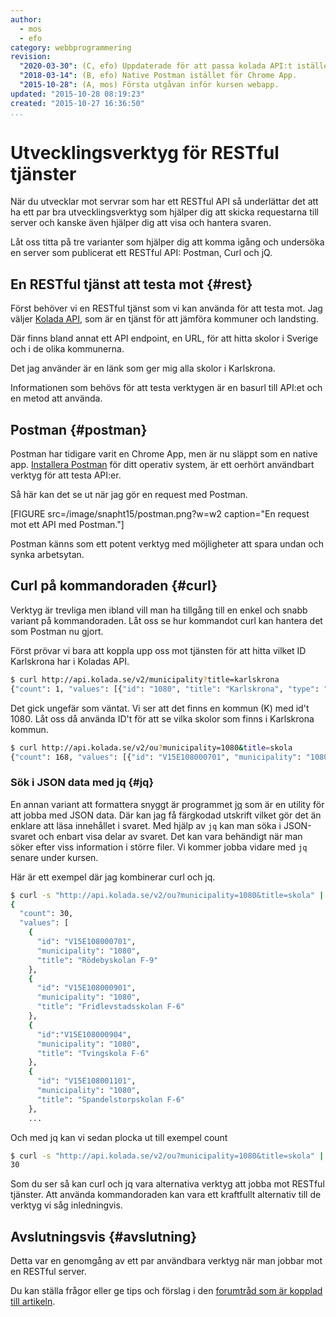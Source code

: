 ```yaml
---
author:
  - mos
  - efo
category: webbprogrammering
revision:
  "2020-03-30": (C, efo) Uppdaterade för att passa kolada API:t istället.
  "2018-03-14": (B, efo) Native Postman istället för Chrome App.
  "2015-10-28": (A, mos) Första utgåvan inför kursen webapp.
updated: "2015-10-28 08:19:23"
created: "2015-10-27 16:36:50"
...
```

Utvecklingsverktyg för RESTful tjänster
==================================

När du utvecklar mot servrar som har ett RESTful API så underlättar det att ha ett par bra utvecklingsverktyg som hjälper dig att skicka requestarna till server och kanske även hjälper dig att visa och hantera svaren.

<!--more-->

Låt oss titta på tre varianter som hjälper dig att komma igång och undersöka en server som publicerat ett RESTful API: Postman, Curl och jQ.



En RESTful tjänst att testa mot {#rest}
-----------------------

Först behöver vi en RESTful tjänst som vi kan använda för att testa mot. Jag väljer [Kolada API](https://www.kolada.se/), som är en tjänst för att jämföra kommuner och landsting.

Där finns bland annat ett API endpoint, en URL, för att hitta skolor i Sverige och i de olika kommunerna.

Det jag använder är en länk som ger mig alla skolor i Karlskrona.

Informationen som behövs för att testa verktygen är en basurl till API:et och en metod att använda.



Postman {#postman}
-----------------------
Postman har tidigare varit en Chrome App, men är nu släppt som en native app. [Installera Postman](https://www.getpostman.com/apps) för ditt operativ system, är ett oerhört användbart verktyg för att testa API:er.

Så här kan det se ut när jag gör en request med Postman.

[FIGURE src=/image/snapht15/postman.png?w=w2 caption="En request mot ett API med Postman."]

Postman känns som ett potent verktyg med möjligheter att spara undan och synka arbetsytan.



<!-- REST Easy för Firefox {#resteasy}
-----------------------

Till Firefox finns en Addn-on som heter [REST Easy](https://github.com/nathan-osman/REST-Easy). Jag söker efter den bland Firefox Add-ons och installerar den.

[FIGURE src=/image/snapht15/firefox-resteasy.png?w=w2 caption="Installera REST Easy som en Firefox Add-on."]

Så här kan det se ut när jag gör en request med REST Easy.

[FIGURE src=/image/snapht15/resteasy.png?w=w2 caption="En request mot AFs API med Postman."]

REST Easy känns som en enklare lillebror till Postman, men ändock lika användbart och enkelt utan att krångla till saker. -->



Curl på kommandoraden {#curl}
-----------------------

Verktyg är trevliga men ibland vill man ha tillgång till en enkel och snabb variant på kommandoraden. Låt oss se hur kommandot curl kan hantera det som Postman nu gjort.

Först prövar vi bara att koppla upp oss mot tjänsten för att hitta vilket ID Karlskrona har i Koladas API.

```bash
$ curl http://api.kolada.se/v2/municipality?title=karlskrona
{"count": 1, "values": [{"id": "1080", "title": "Karlskrona", "type": "K"}]}
```

Det gick ungefär som väntat. Vi ser att det finns en kommun (K) med id't 1080. Låt oss då använda ID't för att se vilka skolor som finns i Karlskrona kommun.

```bash
$ curl http://api.kolada.se/v2/ou?municipality=1080&title=skola
{"count": 168, "values": [{"id": "V15E108000701", "municipality": "1080", "title": "Rödebyskolan F-9"}, {"id": "V15E108000801", "municipality": "1080", "title": "Nättraby kunskapscentrum 7-9"}, {"id": "V15E108000901", "municipality": "1080", "title": "Fridlevstadsskolan F-6"}, {"id": "V15E108000904", "municipality": "1080", "title": "Tvingskola F-6"}, {"id": "V15E108001101", "municipality": "1080", "title": "Spandelstorpskolan F-6"}, ...
```




<!-- ###Curl i Bash-script {#bash}

Om man gör detta många gånger så underlättar det att göra ett litet Bash-script. Här är en variant som jag döper till `af.bash`.

```bash
#!/bin/bash
curl \
    --silent   \
    --header "Accept: application/json" \
    --header "Accept-Language: sv" \
    --header "From: mos@dbebb.se" \
    http://api.arbetsformedlingen.se/af/v0/$* \
    | python3 -mjson.tool
```

I skriptet ovan använder jag en modul i Python, `python3 -mjson.tool`, för att formattera JSON så det blir enklare att läsa.

Så här ser det ut när jag kör skriptet.

```bash
$ ./af.bash platsannonser/soklista/lan
{
  "soklista": {
    "listnamn": "lan",
    "totalt_antal_platsannonser": 35250,
    "totalt_antal_ledigajobb": 64362,
    "sokdata": [
      {
        "id": 10,
        "namn": "Blekinge län",
        "antal_platsannonser": 400,
        "antal_ledigajobb": 715
      },
```

Nu blir det enklare att se resultatet. -->



### Sök i JSON data med jq {#jq}

En annan variant att formattera snyggt är programmet [jq](https://stedolan.github.io/jq/) som är en utility för att jobba med JSON data. Där kan jag få färgkodad utskrift vilket gör det än enklare att läsa innehållet i svaret. Med hjälp av `jq` kan man söka i JSON-svaret och enbart visa delar av svaret. Det kan vara behändigt när man söker efter viss information i större filer. Vi kommer jobba vidare med `jq` senare under kursen.

Här är ett exempel där jag kombinerar curl och jq.

```bash
$ curl -s "http://api.kolada.se/v2/ou?municipality=1080&title=skola" | jq "."
{
  "count": 30,
  "values": [
    {
      "id": "V15E108000701",
      "municipality": "1080",
      "title": "Rödebyskolan F-9"
    },
    {
      "id": "V15E108000901",
      "municipality": "1080",
      "title": "Fridlevstadsskolan F-6"
    },
    {
      "id":"V15E108000904",
      "municipality": "1080",
      "title": "Tvingskola F-6"
    },
    {
      "id": "V15E108001101",
      "municipality": "1080",
      "title": "Spandelstorpskolan F-6"
    },
    ...
```

Och med jq kan vi sedan plocka ut till exempel count

```bash
$ curl -s "http://api.kolada.se/v2/ou?municipality=1080&title=skola" | jq ".count"
30
```

Som du ser så kan curl och jq vara alternativa verktyg att jobba mot RESTful tjänster. Att använda kommandoraden kan vara ett kraftfullt alternativ till de verktyg vi såg inledningvis.



Avslutningsvis {#avslutning}
--------------------------------------

Detta var en genomgång av ett par användbara verktyg när man jobbar mot en RESTful server.

Du kan ställa frågor eller ge tips och förslag i den [forumtråd som är kopplad till artikeln](t/4750).
